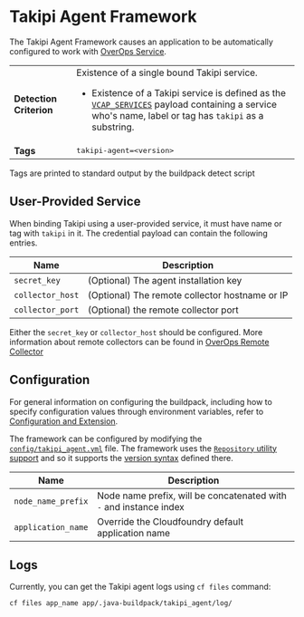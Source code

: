 # Takipi Agent Framework
The Takipi Agent Framework causes an application to be automatically configured to work with [OverOps Service][].

<table>
  <tr>
    <td><strong>Detection Criterion</strong></td><td>Existence of a single bound Takipi service.
      <ul>
        <li>Existence of a Takipi service is defined as the <a href="http://docs.cloudfoundry.org/devguide/deploy-apps/environment-variable.html#VCAP-SERVICES"><code>VCAP_SERVICES</code></a> payload containing a service who's name, label or tag has <code>takipi</code> as a substring.</li>
      </ul>
    </td>
  </tr>
  <tr>
    <td><strong>Tags</strong></td>
    <td><tt>takipi-agent=&lt;version&gt;</tt></td>
  </tr>
</table>
Tags are printed to standard output by the buildpack detect script

## User-Provided Service
When binding Takipi using a user-provided service, it must have name or tag with `takipi` in it.
The credential payload can contain the following entries. 

| Name | Description
| ---- | -----------
| `secret_key` | (Optional) The agent installation key
| `collector_host` | (Optional) The remote collector hostname or IP 
| `collector_port` | (Optional) the remote collector port

Either the `secret_key` or `collector_host` should be configured. More information about remote collectors can be found in [OverOps Remote Collector][]

## Configuration
For general information on configuring the buildpack, including how to specify configuration values through environment variables, refer to [Configuration and Extension][].

The framework can be configured by modifying the [`config/takipi_agent.yml`][] file. The framework uses the [`Repository` utility support][repositories] and so it supports the [version syntax][] defined there.

| Name | Description
| ---- | -----------
| `node_name_prefix` | Node name prefix, will be concatenated with `-` and instance index
| `application_name` | Override the Cloudfoundry default application name

## Logs

Currently, you can get the Takipi agent logs using `cf files` command:
```
cf files app_name app/.java-buildpack/takipi_agent/log/
```

[`config/takipi_agent.yml`]: ../config/takipi_agent.yml
[Configuration and Extension]: ../README.md#configuration-and-extension
[repositories]: extending-repositories.md
[version syntax]: extending-repositories.md#version-syntax-and-ordering
[OverOps Remote Collector]: https://support.overops.com/hc/en-us/articles/227109628-Remote-Daemon-Process-
[OverOps Service]: https://www.overops.com

